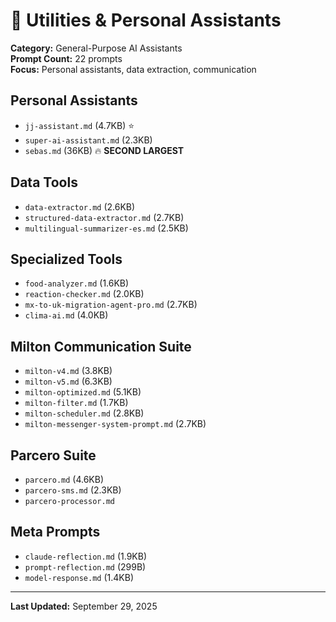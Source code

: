 # 🔧 Utilities & Personal Assistants

**Category:** General-Purpose AI Assistants  
**Prompt Count:** 22 prompts  
**Focus:** Personal assistants, data extraction, communication

## Personal Assistants

- `jj-assistant.md` (4.7KB) ⭐
- `super-ai-assistant.md` (2.3KB)
- `sebas.md` (36KB) 🔥 **SECOND LARGEST**

## Data Tools

- `data-extractor.md` (2.6KB)
- `structured-data-extractor.md` (2.7KB)
- `multilingual-summarizer-es.md` (2.5KB)

## Specialized Tools

- `food-analyzer.md` (1.6KB)
- `reaction-checker.md` (2.0KB)
- `mx-to-uk-migration-agent-pro.md` (2.7KB)
- `clima-ai.md` (4.0KB)

## Milton Communication Suite

- `milton-v4.md` (3.8KB)
- `milton-v5.md` (6.3KB)
- `milton-optimized.md` (5.1KB)
- `milton-filter.md` (1.7KB)
- `milton-scheduler.md` (2.8KB)
- `milton-messenger-system-prompt.md` (2.7KB)

## Parcero Suite

- `parcero.md` (4.6KB)
- `parcero-sms.md` (2.3KB)
- `parcero-processor.md`

## Meta Prompts

- `claude-reflection.md` (1.9KB)
- `prompt-reflection.md` (299B)
- `model-response.md` (1.4KB)

---

**Last Updated:** September 29, 2025
